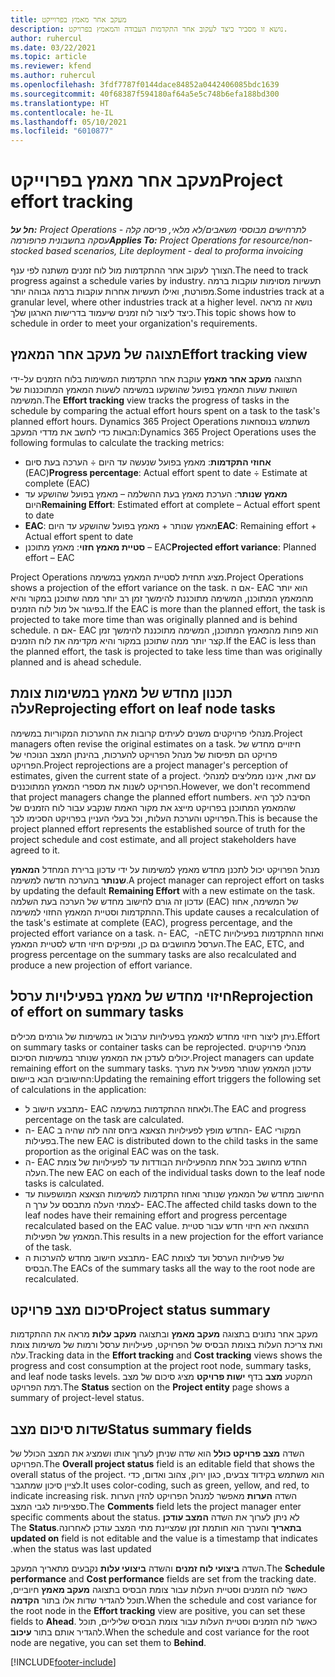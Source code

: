 ```yaml
---
title: מעקב אחר מאמץ בפרוייקט
description: נושא זו מסביר כיצד לעקוב אחר התקדמות העבודה והמאמץ בפרויקט.
author: ruhercul
ms.date: 03/22/2021
ms.topic: article
ms.reviewer: kfend
ms.author: ruhercul
ms.openlocfilehash: 3fdf7787f0144dace84852a0442406085bdc1639
ms.sourcegitcommit: 40f68387f594180af64a5e5c748b6efa188bd300
ms.translationtype: HT
ms.contentlocale: he-IL
ms.lasthandoff: 05/10/2021
ms.locfileid: "6010877"
---
```

# <a name="project-effort-tracking"></a><span data-ttu-id="4e1cb-103">מעקב אחר מאמץ בפרוייקט</span><span class="sxs-lookup"><span data-stu-id="4e1cb-103">Project effort tracking</span></span>

<span data-ttu-id="4e1cb-104">_**חל על:** Project Operations לתרחישים מבוססי משאבים/לא מלאי, פריסה קלה - עסקה בחשבונית פרופורמה_</span><span class="sxs-lookup"><span data-stu-id="4e1cb-104">_**Applies To:** Project Operations for resource/non-stocked based scenarios, Lite deployment - deal to proforma invoicing_</span></span>

<span data-ttu-id="4e1cb-105">הצורך לעקוב אחר ההתקדמות מול לוח זמנים משתנה לפי ענף.</span><span class="sxs-lookup"><span data-stu-id="4e1cb-105">The need to track progress against a schedule varies by industry.</span></span> <span data-ttu-id="4e1cb-106">תעשיות מסוימות עוקבות ברמה מפורטת, ואילו תעשיות אחרות עוקבות ברמה גבוהה יותר.</span><span class="sxs-lookup"><span data-stu-id="4e1cb-106">Some industries track at a granular level, where other industries track at a higher level.</span></span> <span data-ttu-id="4e1cb-107">נושא זה מראה כיצד ליצור לוח זמנים שיעמוד בדרישות הארגון שלך.</span><span class="sxs-lookup"><span data-stu-id="4e1cb-107">This topic shows how to schedule in order to meet your organization's requirements.</span></span>

## <a name="effort-tracking-view"></a><span data-ttu-id="4e1cb-108">תצוגה של מעקב אחר המאמץ</span><span class="sxs-lookup"><span data-stu-id="4e1cb-108">Effort tracking view</span></span>

<span data-ttu-id="4e1cb-109">התצוגה **מעקב אחר מאמץ** עוקבת אחר התקדמות המשימות בלוח הזמנים על-ידי השוואת שעות המאמץ בפועל שהושקעו במשימה לשעות המאמץ המתוכננות של המשימה.</span><span class="sxs-lookup"><span data-stu-id="4e1cb-109">The **Effort tracking** view tracks the progress of tasks in the schedule by comparing the actual effort hours spent on a task to the task's planned effort hours.</span></span> <span data-ttu-id="4e1cb-110">Dynamics 365 Project Operations משתמש בנוסחאות הבאות כדי לחשב את מדדי המעקב:</span><span class="sxs-lookup"><span data-stu-id="4e1cb-110">Dynamics 365 Project Operations uses the following formulas to calculate the tracking metrics:</span></span>

- <span data-ttu-id="4e1cb-111">**אחוזי התקדמות**: מאמץ בפועל שנעשה עד היום ÷ הערכה בעת סיום (EAC)</span><span class="sxs-lookup"><span data-stu-id="4e1cb-111">**Progress percentage**: Actual effort spent to date ÷ Estimate at complete (EAC)</span></span> 
- <span data-ttu-id="4e1cb-112">**מאמץ שנותר**: ‏‫הערכת מאמץ בעת ההשלמה‬ – מאמץ בפועל שהושקע עד היום</span><span class="sxs-lookup"><span data-stu-id="4e1cb-112">**Remaining Effort**: Estimated effort at complete – Actual effort spent to date</span></span> 
- <span data-ttu-id="4e1cb-113">**EAC**: מאמץ שנותר + מאמץ בפועל שהושקע עד היום</span><span class="sxs-lookup"><span data-stu-id="4e1cb-113">**EAC**: Remaining effort + Actual effort spent to date</span></span> 
- <span data-ttu-id="4e1cb-114">**סטיית מאמץ חזוי**: מאמץ מתוכנן – EAC</span><span class="sxs-lookup"><span data-stu-id="4e1cb-114">**Projected effort variance**: Planned effort – EAC</span></span>

<span data-ttu-id="4e1cb-115">Project Operations מציג תחזית לסטיית המאמץ במשימה.</span><span class="sxs-lookup"><span data-stu-id="4e1cb-115">Project Operations shows a projection of the effort variance on the task.</span></span> <span data-ttu-id="4e1cb-116">אם ה- EAC הוא יותר מהמאמץ המתוכנן, המשימה מתוכננת להימשך זמן רב יותר ממה שתוכנן במקור והיא בפיגור אל מול לוח הזמנים.</span><span class="sxs-lookup"><span data-stu-id="4e1cb-116">If the EAC is more than the planned effort, the task is projected to take more time than was originally planned and is behind schedule.</span></span> <span data-ttu-id="4e1cb-117">אם ה- EAC הוא פחות מהמאמץ המתוכנן, המשימה מתוכננת להימשך זמן קצר יותר ממה שתוכנן במקור והיא מקדימה את לוח הזמנים.</span><span class="sxs-lookup"><span data-stu-id="4e1cb-117">If the EAC is less than the planned effort, the task is projected to take less time than was originally planned and is ahead schedule.</span></span>

## <a name="reprojecting-effort-on-leaf-node-tasks"></a><span data-ttu-id="4e1cb-118">תכנון מחדש של מאמץ במשימות צומת עלה</span><span class="sxs-lookup"><span data-stu-id="4e1cb-118">Reprojecting effort on leaf node tasks</span></span>

<span data-ttu-id="4e1cb-119">מנהלי פרויקטים משנים לעיתים קרובות את ההערכות המקוריות במשימה.</span><span class="sxs-lookup"><span data-stu-id="4e1cb-119">Project managers often revise the original estimates on a task.</span></span> <span data-ttu-id="4e1cb-120">חיזויים מחדש של פרויקט הם תפיסות של מנהל הפרויקט להערכות, בהינתן המצב הנוכחי של הפרויקט.</span><span class="sxs-lookup"><span data-stu-id="4e1cb-120">Project reprojections are a project manager's perception of estimates, given the current state of a project.</span></span> <span data-ttu-id="4e1cb-121">עם זאת, איננו ממליצים למנהלי הפרויקט לשנות את מספרי המאמץ המתוכננים.</span><span class="sxs-lookup"><span data-stu-id="4e1cb-121">However, we don't recommend that project managers change the planned effort numbers.</span></span> <span data-ttu-id="4e1cb-122">הסיבה לכך היא שהמאמץ המתוכנן בפרויקט מייצג את מקור האמת שנקבע עבור לוח הזמנים של הפרויקט והערכת העלות, וכל בעלי העניין בפרויקט הסכימו לכך.</span><span class="sxs-lookup"><span data-stu-id="4e1cb-122">This is because the project planned effort represents the established source of truth for the project schedule and cost estimate, and all project stakeholders have agreed to it.</span></span>

<span data-ttu-id="4e1cb-123">מנהל הפרויקט יכול לתכנן מחדש מאמץ למשימות על ידי עדכון ברירת המחדל **המאמץ שנותר** בהערכה חדשה למשימה.</span><span class="sxs-lookup"><span data-stu-id="4e1cb-123">A project manager can reproject effort on tasks by updating the default **Remaining Effort** with a new estimate on the task.</span></span> <span data-ttu-id="4e1cb-124">עדכון זה גורם לחישוב מחדש של הערכה בעת השלמה (EAC) של המשימה, אחוז ההתקדמות וסטיית המאמץ החזוי למשימה.</span><span class="sxs-lookup"><span data-stu-id="4e1cb-124">This update causes a recalculation of the task's estimate at complete (EAC), progress percentage, and the projected effort variance on a task.</span></span> <span data-ttu-id="4e1cb-125">ה- EAC, ה- ‏ETC ואחוז ההתקדמות בפעילויות הערסל מחושבים גם כן, ומפיקים חיזוי חדש לסטיית המאמץ.</span><span class="sxs-lookup"><span data-stu-id="4e1cb-125">The EAC, ETC, and progress percentage on the summary tasks are also recalculated and produce a new projection of effort variance.</span></span>

## <a name="reprojection-of-effort-on-summary-tasks"></a><span data-ttu-id="4e1cb-126">חיזוי מחדש של מאמץ בפעילויות ערסל</span><span class="sxs-lookup"><span data-stu-id="4e1cb-126">Reprojection of effort on summary tasks</span></span>

<span data-ttu-id="4e1cb-127">ניתן ליצור חיזוי מחדש למאמץ בפעילויות ערבול או במשימות של גורמים מכילים.</span><span class="sxs-lookup"><span data-stu-id="4e1cb-127">Effort on summary tasks or container tasks can be reprojected.</span></span> <span data-ttu-id="4e1cb-128">מנהלי פרויקטים יכולים לעדכן את המאמץ שנותר במשימות הסיכום.</span><span class="sxs-lookup"><span data-stu-id="4e1cb-128">Project managers can update remaining effort on the summary tasks.</span></span> <span data-ttu-id="4e1cb-129">עדכון המאמץ שנותר מפעיל את מערך החישובים הבא ביישום:</span><span class="sxs-lookup"><span data-stu-id="4e1cb-129">Updating the remaining effort triggers the following set of calculations in the application:</span></span>

- <span data-ttu-id="4e1cb-130">מתבצע חישוב ל- EAC ולאחוז ההתקדמות במשימה.</span><span class="sxs-lookup"><span data-stu-id="4e1cb-130">The EAC and progress percentage on the task are calculated.</span></span>
- <span data-ttu-id="4e1cb-131">ה- EAC החדש מופץ לפעילויות הצאצא ביחס זהה לזה שהיה ב- EAC המקורי בפעילות.</span><span class="sxs-lookup"><span data-stu-id="4e1cb-131">The new EAC is distributed down to the child tasks in the same proportion as the original EAC was on the task.</span></span>
- <span data-ttu-id="4e1cb-132">ה- EAC החדש מחושב בכל אחת מהפעילויות הבודדות עד לפעילויות של צומת העלה.</span><span class="sxs-lookup"><span data-stu-id="4e1cb-132">The new EAC on each of the individual tasks down to the leaf node tasks is calculated.</span></span> 
- <span data-ttu-id="4e1cb-133">החישוב מחדש של המאמץ שנותר ואחוז התקדמות למשימות הצאצא המושפעות עד לצמתי העלה מתבסס על ערך ה- EAC.</span><span class="sxs-lookup"><span data-stu-id="4e1cb-133">The affected child tasks down to the leaf nodes have their remaining effort and progress percentage recalculated based on the EAC value.</span></span> <span data-ttu-id="4e1cb-134">התוצאה היא חיזוי חדש עבור סטיית המאמץ של הפעילות.</span><span class="sxs-lookup"><span data-stu-id="4e1cb-134">This results in a new projection for the effort variance of the task.</span></span> 
- <span data-ttu-id="4e1cb-135">מתבצע חישוב מחדש להערכות ה- EAC של פעילויות הערסל ועד לצומת הבסיס.</span><span class="sxs-lookup"><span data-stu-id="4e1cb-135">The EACs of the summary tasks all the way to the root node are recalculated.</span></span>


## <a name="project-status-summary"></a><span data-ttu-id="4e1cb-136">סיכום מצב פרויקט</span><span class="sxs-lookup"><span data-stu-id="4e1cb-136">Project status summary</span></span>

<span data-ttu-id="4e1cb-137">מעקב אחר נתונים בתצוגה **מעקב מאמץ** ובתצוגה **מעקב עלות** מראה את ההתקדמות ואת צריכת העלות בצומת הבסיס של הפרויקט, פעילויות ערסל ורמות של משימות צומת עלה.</span><span class="sxs-lookup"><span data-stu-id="4e1cb-137">Tracking data in the **Effort tracking** and **Cost tracking** views shows the progress and cost consumption at the project root node, summary tasks, and leaf node tasks levels.</span></span> <span data-ttu-id="4e1cb-138">המקטע **מצב** בדף **ישות פרויקט** מציג סיכום של מצב רמת הפרויקט.</span><span class="sxs-lookup"><span data-stu-id="4e1cb-138">The **Status** section on the **Project entity** page shows a summary of project-level status.</span></span>

## <a name="status-summary-fields"></a><span data-ttu-id="4e1cb-139">שדות סיכום מצב</span><span class="sxs-lookup"><span data-stu-id="4e1cb-139">Status summary fields</span></span>

<span data-ttu-id="4e1cb-140">השדה **מצב פרויקט כולל‬** הוא שדה שניתן לערוך אותו ושמציג את המצב הכולל של הפרויקט.</span><span class="sxs-lookup"><span data-stu-id="4e1cb-140">The **Overall project status** field is an editable field that shows the overall status of the project.</span></span> <span data-ttu-id="4e1cb-141">הוא משתמש בקידוד צבעים, כגון ירוק, צהוב ואדום, כדי לציין סיכון שמתגבר.</span><span class="sxs-lookup"><span data-stu-id="4e1cb-141">It uses color-coding, such as green, yellow, and red, to indicate increasing risk.</span></span> <span data-ttu-id="4e1cb-142">השדה **הערות** מאפשר למנהל הפרויקט להזין הערות ספציפיות לגבי המצב.</span><span class="sxs-lookup"><span data-stu-id="4e1cb-142">The **Comments** field lets the project manager enter specific comments about the status.</span></span> <span data-ttu-id="4e1cb-143">לא ניתן לערוך את השדה **‏‫המצב עודכן בתאריך** והערך הוא חותמת זמן שמציינת מתי המצב עודכן לאחרונה.</span><span class="sxs-lookup"><span data-stu-id="4e1cb-143">The **Status updated on** field is not editable and the value is a timestamp that indicates when the status was last updated.</span></span>

<span data-ttu-id="4e1cb-144">השדה **‏‫ביצועי לוח זמנים‬** והשדה **‏‫ביצועי עלות‬** נקבעים מתאריך המעקב.</span><span class="sxs-lookup"><span data-stu-id="4e1cb-144">The **Schedule performance** and **Cost performance** fields are set from the tracking date.</span></span> <span data-ttu-id="4e1cb-145">כאשר לוח הזמנים וסטיית העלות עבור צומת הבסיס בתצוגה **מעקב מאמץ** חיוביים, תוכל להגדיר שדות אלו בתור **הקדמה‬**.</span><span class="sxs-lookup"><span data-stu-id="4e1cb-145">When the schedule and cost variance for the root node in the **Effort tracking** view are positive, you can set these fields to **Ahead**.</span></span> <span data-ttu-id="4e1cb-146">כאשר לוח הזמנים וסטיית העלות עבור צומת הבסיס שליליים, תוכל להגדיר אותם בתור **עיכוב**.</span><span class="sxs-lookup"><span data-stu-id="4e1cb-146">When the schedule and cost variance for the root node are negative, you can set them to **Behind**.</span></span>


[!INCLUDE[footer-include](../includes/footer-banner.md)]
